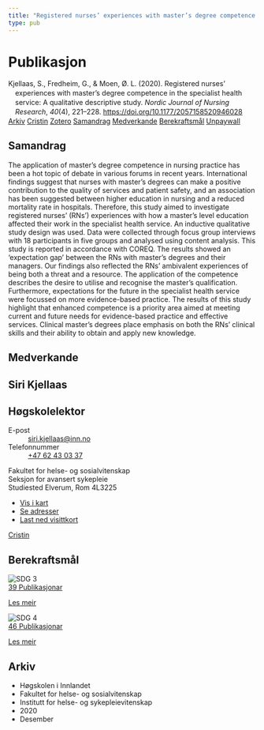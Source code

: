 ```yaml
---
title: "Registered nurses’ experiences with master’s degree competence in the specialist health service: A qualitative descriptive study"
type: pub
---
```

<h1>Publikasjon</h1>
<article id="csl-bib-container-BER2VYJU" class="csl-bib-container">
  <div class="csl-bib-body" style="line-height: 1.35; padding-left: 1em; text-indent:-1em;">
  <div class="csl-entry">Kjellaas, S., Fredheim, G., &amp; Moen, &#xD8;. L. (2020). Registered nurses&#x2019; experiences with master&#x2019;s degree competence in the specialist health service: A qualitative descriptive study. <i>Nordic Journal of Nursing Research</i>, <i>40</i>(4), 221&#x2013;228. <a href="https://doi.org/10.1177/2057158520946028">https://doi.org/10.1177/2057158520946028</a></div>
</div>
  <div class="csl-bib-buttons">
    <a href="#taxonomy-article-BER2VYJU" class="csl-bib-button">Arkiv</a>
    <a href="https://app.cristin.no/results/show.jsf?id=1856158" alt="Cristin URL" class="csl-bib-button">Cristin</a>
    <a href="http://zotero.org/groups/5022929/items/BER2VYJU" alt="Zotero URL" class="csl-bib-button">Zotero</a>
    <a href="#abstract-article-BER2VYJU" class="csl-bib-button">Samandrag</a>
    <a href="#contributors-article-BER2VYJU" class="csl-bib-button">Medverkande</a>
    <a href="#sdg-article-BER2VYJU" class="csl-bib-button">Berekraftsmål</a>
    <a href="https://journals.sagepub.com/doi/pdf/10.1177/2057158520946028" class="csl-bib-button">Unpaywall</a>
  </div>
  <div id="csl-bib-meta-container-BER2VYJU"></div>
</article>
<div id="csl-bib-meta-BER2VYJU" class="csl-bib-meta">
  <article id="abstract-article-BER2VYJU" class="abstract-article">
    <h1>Samandrag</h1>
    The application of master’s degree competence in nursing practice has been a hot topic of debate in various forums in recent years. International findings suggest that nurses with master’s degrees can make a positive contribution to the quality of services and patient safety, and an association has been suggested between higher education in nursing and a reduced mortality rate in hospitals. Therefore, this study aimed to investigate registered nurses’ (RNs’) experiences with how a master’s level education affected their work in the specialist health service. An inductive qualitative study design was used. Data were collected through focus group interviews with 18 participants in five groups and analysed using content analysis. This study is reported in accordance with COREQ. The results showed an ‘expectation gap’ between the RNs with master’s degrees and their managers. Our findings also reflected the RNs’ ambivalent experiences of being both a threat and a resource. The application of the competence describes the desire to utilise and recognise the master’s qualification. Furthermore, expectations for the future in the specialist health service were focussed on more evidence-based practice. The results of this study highlight that enhanced competence is a priority area aimed at meeting current and future needs for evidence-based practice and effective services. Clinical master’s degrees place emphasis on both the RNs’ clinical skills and their ability to obtain and apply new knowledge.
  </article>
  <article id="contributors-article-BER2VYJU" class="contributors-article">
    <h1>Medverkande</h1>
    <div class="personas">
<div class="vrtx-hinn-person-card">
<div class="photo">
<i class="lar la-user-circle missing-person"></i>
</div>
<div class="info">
<hgroup><h1>Siri Kjellaas</h1>
<h2>Høgskolelektor</h2>
</hgroup><dl>
<dt>E-post</dt>
<dd>
<a href="mailto:siri.kjellaas@inn.no">siri.kjellaas@inn.no</a>
</dd>
<dt>Telefonnummer</dt>
<dd><a href="tel:+4762430337">
+47 62 43 03 37
</a></dd>
</dl>
<p>
Fakultet for helse- og sosialvitenskap<br>
Seksjon for avansert sykepleie<br>
Studiested Elverum,
Rom 4L3225
</p>
<ul class="vrtx-hinn-links">
<li><a href="https://www.google.com/maps?q=60.88177,11.53669">Vis i kart</a></li>
<li><a href="https://www.inn.no/finn-en-ansatt/siri-kjellaas.html#vrtx-hinn-addresses">Se adresser</a></li>
<li><a href="https://www.inn.no/finn-en-ansatt/siri-kjellaas.html?vrtx=vcf">Last ned visittkort</a></li>
</ul>
</div>
</div>
<a href="https://app.cristin.no/persons/show.jsf?id=1253188" alt="Cristin URL" class="personas-cristin">Cristin</a>
</div>
  </article>
  <article id="sdg-article-BER2VYJU" class="sdg-article">
    <h1>Berekraftsmål</h1>
    <div class="sdg-container"><div id="sdg3" class="sdg">
<img src="{{< params subfolder >}}images/sdg/sdg03_no.png" class="image" alt="SDG 3">
<div class="sdg-overlay">
<a href="{{< params subfolder >}}no/archive/?sdg=3#archive" class="sdg-publication-count"><span>39</span> Publikasjonar</a>
<p><a href="https://www.fn.no/om-fn/fns-baerekraftsmaal/god-helse-og-livskvalitet?lang=nno-NO" class="sdg-read-more">Les meir</a></p>
</div>
</div> <div id="sdg4" class="sdg">
<img src="{{< params subfolder >}}images/sdg/sdg04_no.png" class="image" alt="SDG 4">
<div class="sdg-overlay">
<a href="{{< params subfolder >}}no/archive/?sdg=4#archive" class="sdg-publication-count"><span>46</span> Publikasjonar</a>
<p><a href="https://www.fn.no/om-fn/fns-baerekraftsmaal/god-utdanning?lang=nno-NO" class="sdg-read-more">Les meir</a></p>
</div>
</div></div>
  </article>
  <article id="taxonomy-article-BER2VYJU" class="taxonomy-article">
    <h1>Arkiv</h1>
    <ul>
      <li>Høgskolen i Innlandet</li>
      <li>Fakultet for helse- og sosialvitenskap</li>
      <li>Institutt for helse- og sykepleievitenskap</li>
      <li>2020</li>
      <li>Desember</li>
    </ul>
  </article>
</div>
